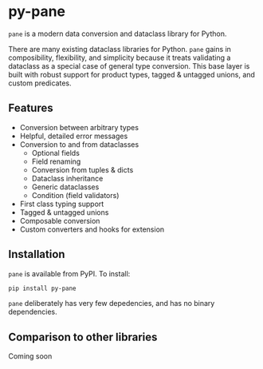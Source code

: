 # py-pane

`pane` is a modern data conversion and dataclass library for Python.

There are many existing dataclass libraries for Python. `pane` gains in composibility,
flexibility, and simplicity because it treats validating a dataclass as a special case
of general type conversion. This base layer is built with robust support for product types,
tagged & untagged unions, and custom predicates.

## Features

- Conversion between arbitrary types
- Helpful, detailed error messages
- Conversion to and from dataclasses
  - Optional fields
  - Field renaming
  - Conversion from tuples & dicts
  - Dataclass inheritance
  - Generic dataclasses
  - Condition (field validators)
- First class typing support
- Tagged & untagged unions
- Composable conversion
- Custom converters and hooks for extension

## Installation

`pane` is available from PyPI. To install:

```sh
pip install py-pane
```

`pane` deliberately has very few depedencies, and has no binary dependencies.

## Comparison to other libraries

Coming soon